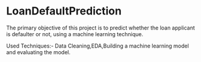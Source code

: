 # LoanDefaultPrediction
The primary objective of this project is to predict whether the loan applicant is defaulter or not, using a machine learning technique.

Used Techniques:- Data Cleaning,EDA,Building a machine learning model and evaluating the model.
